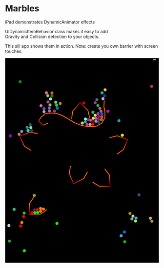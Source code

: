 # Marbles
iPad demonstrates DynamicAnimator effects

UIDynamicItemBehavior class makes it easy to add\
Gravity and Collision detection to your objects.

This sill app shows them in action.
Note: create you own barrier with screen touches.

![Screenshot](screenshot.png)
